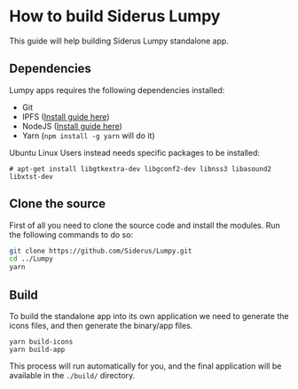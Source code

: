 # How to build Siderus Lumpy
This guide will help building Siderus Lumpy standalone app.

## Dependencies
Lumpy apps requires the following dependencies installed:

* Git
* IPFS ([Install guide here](https://ipfs.io/docs/install/))
* NodeJS ([Install guide here](https://nodejs.org/en/download/package-manager/))
* Yarn (`npm install -g yarn` will do it)

Ubuntu Linux Users instead needs specific packages to be installed:

```
# apt-get install libgtkextra-dev libgconf2-dev libnss3 libasound2 libxtst-dev
```

## Clone the source
First of all you need to clone the source code and install
the modules. Run the following commands to do so:

```bash
git clone https://github.com/Siderus/Lumpy.git
cd ../Lumpy
yarn
```

## Build
To build the standalone app into its own application we need to generate the
icons files, and then generate the binary/app files.

```
yarn build-icons
yarn build-app
```

This process will run automatically for you, and the final application will
be available in the `./build/` directory.
